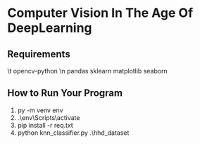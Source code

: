 # Computer Vision In The Age Of DeepLearning

## Requirements
  \t opencv-python \n
  pandas
  sklearn
  matplotlib
  seaborn

## How to Run Your Program
1. py -m venv env
2. .\env\Scripts\activate
3. pip install -r req.txt
4. python knn_classifier.py .\hhd_dataset
